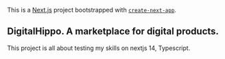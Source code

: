 This is a [Next.js](https://nextjs.org/) project bootstrapped with [`create-next-app`](https://github.com/vercel/next.js/tree/canary/packages/create-next-app).

## DigitalHippo. A marketplace for digital products. 

This project is all about testing my skills on nextjs 14, Typescript.
